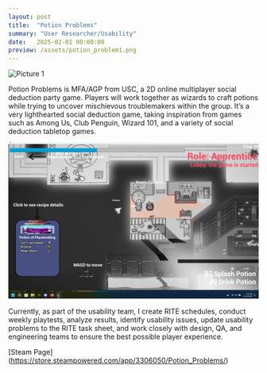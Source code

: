 ```yaml
---
layout: post
title:  "Potion Problems"
summary: "User Researcher/Usability"
date:   2025-02-01 00:00:00
preview: /assets/potion_problem1.png
---
```


![Picture 1](/assets/potion_problem2.png)

Potion Problems is MFA/AGP from USC, a 2D online multiplayer social deduction party game. Players will work together as wizards to craft potions while trying to uncover mischievous troublemakers within the group. It’s a very lighthearted social deduction game, taking inspiration from games such as Among Us, Club Penguin, Wizard 101, and a variety of social deduction tabletop games.


![Picture 2](/assets/potion_problem3.png)

Currently, as part of the usability team, I create RITE schedules, conduct weekly playtests, analyze results, identify usability issues, update usability problems to the RITE task sheet, and work closely with design, QA, and engineering teams to ensure the best possible player experience.

[Steam Page] (https://store.steampowered.com/app/3306050/Potion_Problems/)
